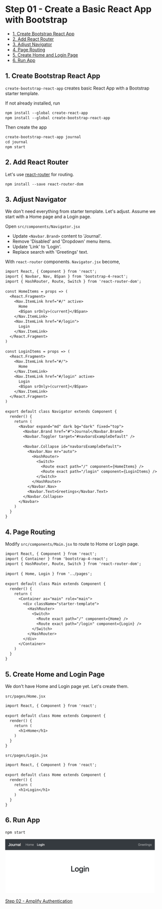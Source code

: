 # Step 01 - Create a Basic React App with Bootstrap

* [1. Create Bootstrap React App](#1-create-bootstrap-react-app)
* [2. Add React Router](#2-add-react-router)
* [3. Adjust Navigator](#3-adjust-navigator)
* [4. Page Routing](#4-page-routing)
* [5. Create Home and Login Page](#5-create-home-and-login-page)
* [6. Run App](#6-run-app)

## 1. Create Bootstrap React App

`create-bootstrap-react-app` creates basic React App with a Bootstrap starter template.

If not already installed, run
```
npm install --global create-react-app
npm install --global create-bootstrap-react-app
```

Then create the app
```
create-bootstrap-react-app journal
cd journal
npm start
```

## 2. Add React Router
Let's use [react-router](https://github.com/ReactTraining/react-router) for routing.
```
npm install --save react-router-dom
```

## 3. Adjust Navigator

We don't need everything from starter template. Let's adjust. Assume we start with a Home page and a Login page.

Open `src/components/Navigator.jsx`

* Update `<Navbar.Brand>` content to 'Journal'.
* Remove 'Disabled' and 'Dropdown' menu items.
* Update 'Link' to 'Login'.
* Replace search with 'Greetings' text.

With `react-router` components. `Navigator.jsx` become,

```
import React, { Component } from 'react';
import { Navbar, Nav, BSpan } from 'bootstrap-4-react';
import { HashRouter, Route, Switch } from 'react-router-dom';

const HomeItems = props => (
  <React.Fragment>
    <Nav.ItemLink href="#/" active>
      Home
      <BSpan srOnly>(current}</BSpan>
    </Nav.ItemLink>
    <Nav.ItemLink href="#/login">
      Login
    </Nav.ItemLink>
  </React.Fragment>
)

const LoginItems = props => (
  <React.Fragment>
    <Nav.ItemLink href="#/">
      Home
    </Nav.ItemLink>
    <Nav.ItemLink href="#/login" active>
      Login
      <BSpan srOnly>(current}</BSpan>
    </Nav.ItemLink>
  </React.Fragment>
)

export default class Navigator extends Component {
  render() {
    return (
      <Navbar expand="md" dark bg="dark" fixed="top">
        <Navbar.Brand href="#">Journal</Navbar.Brand>
        <Navbar.Toggler target="#navbarsExampleDefault" />

        <Navbar.Collapse id="navbarsExampleDefault">
          <Navbar.Nav mr="auto">
            <HashRouter>
              <Switch>
                <Route exact path="/" component={HomeItems} />
                <Route exact path="/login" component={LoginItems} />
              </Switch>
            </HashRouter>
          </Navbar.Nav>
          <Navbar.Text>Greetings</Navbar.Text>
        </Navbar.Collapse>
      </Navbar>
    )
  }
}
```

## 4. Page Routing

Modify `src/components/Main.jsx` to route to Home or Login page.

```
import React, { Component } from 'react';
import { Container } from 'bootstrap-4-react';
import { HashRouter, Route, Switch } from 'react-router-dom';

import { Home, Login } from '../pages';

export default class Main extends Component {
  render() {
    return (
      <Container as="main" role="main">
        <div className="starter-template">
          <HashRouter>
            <Switch>
              <Route exact path="/" component={Home} />
              <Route exact path="/login" component={Login} />
            </Switch>
          </HashRouter>
        </div>
      </Container>
    )
  }
}
```

## 5. Create Home and Login Page

We don't have Home and Login page yet. Let's create them.

`src/pages/Home.jsx`
```
import React, { Component } from 'react';

export default class Home extends Component {
  render() {
    return (
      <h1>Home</h1>
    )
  }
}
```

`src/pages/Login.jsx`
```
import React, { Component } from 'react';

export default class Home extends Component {
  render() {
    return (
      <h1>Login</h1>
    )
  }
}
```

## 6. Run App

```
npm start
```

<img src="starter.png" width="480px" />

[Step 02 - Amplify Authentication](../step-02)
